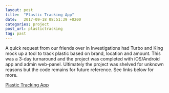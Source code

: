 ```yaml
---
layout: post
title:  "Plastic Tracking App"
date:   2017-09-18 08:51:39 +0200
categories: project
post_url: plastictracking
tag: past
---
```

A quick request from our friends over in Investigations had Turbo and King mock up a tool to track plastic based on brand, location and amount. This was a 3-day turnaround and the project was completed with iOS/Android app and admin web-panel. Ultimately the project was shelved for unknown reasons but the code remains for future reference. See links below for more.

[Plastic Tracking App](https://github.com/gptechlab/plastic-tracking-app)

